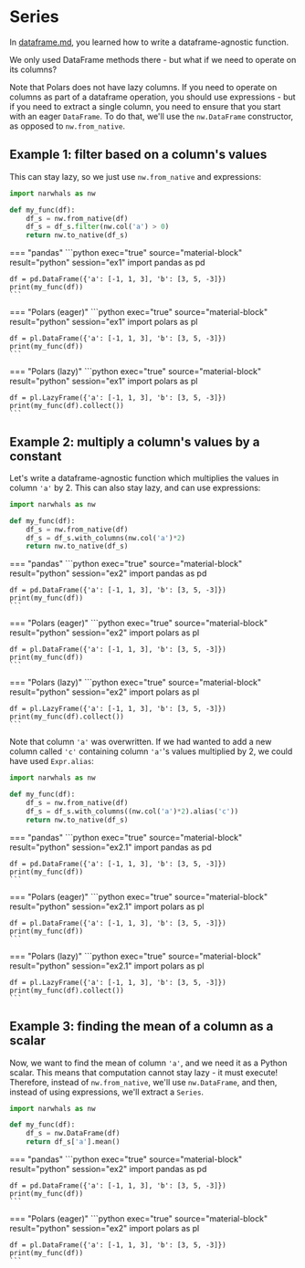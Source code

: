 # Series

In [dataframe.md](dataframe.md), you learned how to write a dataframe-agnostic function.

We only used DataFrame methods there - but what if we need to operate on its columns?

Note that Polars does not have lazy columns. If you need to operate on columns as part of
a dataframe operation, you should use expressions - but if you need to extract a single
column, you need to ensure that you start with an eager `DataFrame`. To do that, we'll
use the `nw.DataFrame` constructor, as opposed to `nw.from_native`.

## Example 1: filter based on a column's values

This can stay lazy, so we just use `nw.from_native` and expressions:

```python exec="1" source="above" session="ex1"
import narwhals as nw

def my_func(df):
    df_s = nw.from_native(df)
    df_s = df_s.filter(nw.col('a') > 0)
    return nw.to_native(df_s)
```

=== "pandas"
    ```python exec="true" source="material-block" result="python" session="ex1"
    import pandas as pd

    df = pd.DataFrame({'a': [-1, 1, 3], 'b': [3, 5, -3]})
    print(my_func(df))
    ```

=== "Polars (eager)"
    ```python exec="true" source="material-block" result="python" session="ex1"
    import polars as pl

    df = pl.DataFrame({'a': [-1, 1, 3], 'b': [3, 5, -3]})
    print(my_func(df))
    ```

=== "Polars (lazy)"
    ```python exec="true" source="material-block" result="python" session="ex1"
    import polars as pl

    df = pl.LazyFrame({'a': [-1, 1, 3], 'b': [3, 5, -3]})
    print(my_func(df).collect())
    ```

## Example 2: multiply a column's values by a constant

Let's write a dataframe-agnostic function which multiplies the values in column
`'a'` by 2. This can also stay lazy, and can use expressions:

```python exec="1" source="above" session="ex2"
import narwhals as nw

def my_func(df):
    df_s = nw.from_native(df)
    df_s = df_s.with_columns(nw.col('a')*2)
    return nw.to_native(df_s)
```

=== "pandas"
    ```python exec="true" source="material-block" result="python" session="ex2"
    import pandas as pd

    df = pd.DataFrame({'a': [-1, 1, 3], 'b': [3, 5, -3]})
    print(my_func(df))
    ```

=== "Polars (eager)"
    ```python exec="true" source="material-block" result="python" session="ex2"
    import polars as pl

    df = pl.DataFrame({'a': [-1, 1, 3], 'b': [3, 5, -3]})
    print(my_func(df))
    ```

=== "Polars (lazy)"
    ```python exec="true" source="material-block" result="python" session="ex2"
    import polars as pl

    df = pl.LazyFrame({'a': [-1, 1, 3], 'b': [3, 5, -3]})
    print(my_func(df).collect())
    ```

Note that column `'a'` was overwritten. If we had wanted to add a new column called `'c'` containing column `'a'`'s
values multiplied by 2, we could have used `Expr.alias`:

```python exec="1" source="above" session="ex2.1"
import narwhals as nw

def my_func(df):
    df_s = nw.from_native(df)
    df_s = df_s.with_columns((nw.col('a')*2).alias('c'))
    return nw.to_native(df_s)
```

=== "pandas"
    ```python exec="true" source="material-block" result="python" session="ex2.1"
    import pandas as pd

    df = pd.DataFrame({'a': [-1, 1, 3], 'b': [3, 5, -3]})
    print(my_func(df))
    ```

=== "Polars (eager)"
    ```python exec="true" source="material-block" result="python" session="ex2.1"
    import polars as pl

    df = pl.DataFrame({'a': [-1, 1, 3], 'b': [3, 5, -3]})
    print(my_func(df))
    ```

=== "Polars (lazy)"
    ```python exec="true" source="material-block" result="python" session="ex2.1"
    import polars as pl

    df = pl.LazyFrame({'a': [-1, 1, 3], 'b': [3, 5, -3]})
    print(my_func(df).collect())
    ```

## Example 3: finding the mean of a column as a scalar

Now, we want to find the mean of column `'a'`, and we need it as a Python scalar.
This means that computation cannot stay lazy - it must execute!
Therefore, instead of `nw.from_native`, we'll use `nw.DataFrame`, and then, instead
of using expressions, we'll extract a `Series`.

```python exec="1" source="above" session="ex2"
import narwhals as nw

def my_func(df):
    df_s = nw.DataFrame(df)
    return df_s['a'].mean()
```

=== "pandas"
    ```python exec="true" source="material-block" result="python" session="ex2"
    import pandas as pd

    df = pd.DataFrame({'a': [-1, 1, 3], 'b': [3, 5, -3]})
    print(my_func(df))
    ```

=== "Polars (eager)"
    ```python exec="true" source="material-block" result="python" session="ex2"
    import polars as pl

    df = pl.DataFrame({'a': [-1, 1, 3], 'b': [3, 5, -3]})
    print(my_func(df))
    ```
